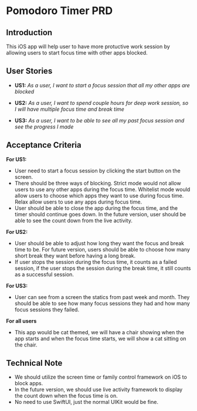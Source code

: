 # Pomodoro Timer PRD

## Introduction

This iOS app will help user to have more protuctive work session by allowing users to start focus time with other apps blocked.

## User Stories

- **US1:** *As a user, I want to start a focus session that all my other apps are blocked*

- **US2:** *As a user, I want to spend couple hours for deep work session, so I will have multiple focus time and break time*

- **US3:** *As a user, I want to be able to see all my past focus session and see the progress I made*

## Acceptance Criteria

**For US1:**

- User need to start a focus session by clicking the start button on the screen. 
- There should be three ways of blocking. Strict mode would not allow users to use any other apps during the focus time. Whitelist mode would allow users to choose which apps they want to use during focus time. Relax allow users to use any apps during focus time. 
- User should be able to close the app during the focus time, and the timer should continue goes down. In the future version, user should be able to see the count down from the live activity. 

**For US2:**

- User should be able to adjust how long they want the focus and break time to be. For future version, users should be able to choose how many short break they want before having a long break.
- If user stops the session during the focus time, it counts as a failed session, if the user stops the session during the break time, it still counts as a successful session. 

**For US3:**

- User can see from a screen the statics from past week and month. They should be able to see how many focus sessions they had and how many focus sessions they failed. 

**For all users**
- This app would be cat themed, we will have a chair showing when the app starts and when the focus time starts, we will show a cat sitting on the chair. 

## Technical Note
- We should utilize the screen time or family control framework on iOS to block apps. 
- In the future version, we should use live activity framework to display the count down when the focus time is on. 
- No need to use SwiftUI, just the normal UIKit would be fine. 
